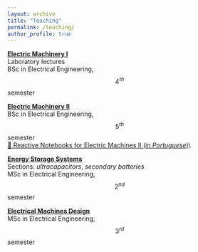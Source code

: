 ```yaml
---
layout: archive
title: "Teaching"
permalink: /teaching/
author_profile: true
---
```


<i class="fas fa-graduation-cap"></i> [**Electric Machinery I**](https://www.isel.pt/en/lee/electric-machinery-i)\
Laboratory lectures\
BSc in Electrical Engineering, $$4^{th}$$ semester

<i class="fas fa-graduation-cap"></i> [**Electric Machinery II**](https://www.isel.pt/en/lee/electric-machinery-II)\
BSc in Electrical Engineering, $$5^{th}$$ semester\
[🎈 Reactive Notebooks for Electric Machines II (*in Portuguese*)](https://ricardo-luis.github.io/isel-me2/)\

<i class="fas fa-graduation-cap"></i> [**Energy Storage Systems**](https://www.isel.pt/en/mee-e/energy-storage-systems)\
Sections: _ultracapacitors_, _secondary batteries_\
MSc in Electrical Engineering, $$2^{nd}$$ semester

<i class="fas fa-graduation-cap"></i> [**Electrical Machines Design**](https://www.isel.pt/en/mee/electrical-machines-design)\
MSc in Electrical Engineering, $$3^{rd}$$ semester

